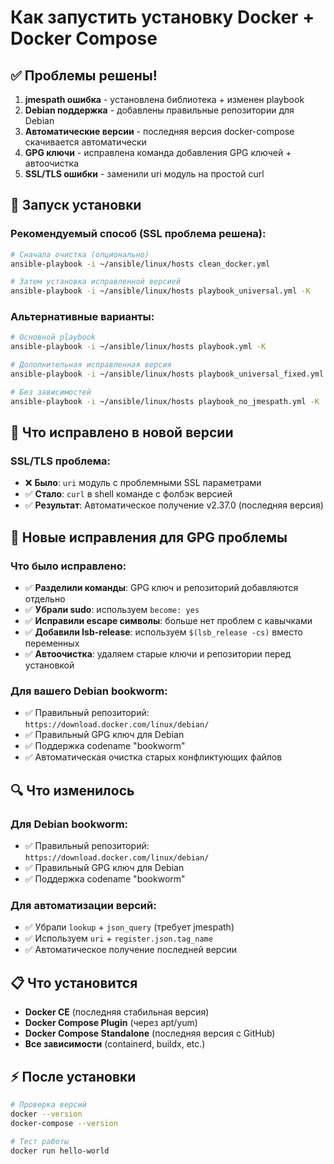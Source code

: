 # Как запустить установку Docker + Docker Compose

## ✅ Проблемы решены!

1. **jmespath ошибка** - установлена библиотека + изменен playbook
2. **Debian поддержка** - добавлены правильные репозитории для Debian
3. **Автоматические версии** - последняя версия docker-compose скачивается автоматически
4. **GPG ключи** - исправлена команда добавления GPG ключей + автоочистка
5. **SSL/TLS ошибки** - заменили uri модуль на простой curl

## 🚀 Запуск установки

### Рекомендуемый способ (SSL проблема решена):
```bash
# Сначала очистка (опционально)
ansible-playbook -i ~/ansible/linux/hosts clean_docker.yml

# Затем установка исправленной версией
ansible-playbook -i ~/ansible/linux/hosts playbook_universal.yml -K
```

### Альтернативные варианты:
```bash
# Основной playbook  
ansible-playbook -i ~/ansible/linux/hosts playbook.yml -K

# Дополнительная исправленная версия
ansible-playbook -i ~/ansible/linux/hosts playbook_universal_fixed.yml -K

# Без зависимостей
ansible-playbook -i ~/ansible/linux/hosts playbook_no_jmespath.yml -K
```

## 🔧 Что исправлено в новой версии

### SSL/TLS проблема:
- ❌ **Было**: `uri` модуль с проблемными SSL параметрами
- ✅ **Стало**: `curl` в shell команде с фолбэк версией
- ✅ **Результат**: Автоматическое получение v2.37.0 (последняя версия)

## 🔧 Новые исправления для GPG проблемы

### Что было исправлено:
- ✅ **Разделили команды**: GPG ключ и репозиторий добавляются отдельно
- ✅ **Убрали sudo**: используем `become: yes` 
- ✅ **Исправили escape символы**: больше нет проблем с кавычками
- ✅ **Добавили lsb-release**: используем `$(lsb_release -cs)` вместо переменных
- ✅ **Автоочистка**: удаляем старые ключи и репозитории перед установкой

### Для вашего Debian bookworm:
- ✅ Правильный репозиторий: `https://download.docker.com/linux/debian/`
- ✅ Правильный GPG ключ для Debian
- ✅ Поддержка codename "bookworm"
- ✅ Автоматическая очистка старых конфликтующих файлов

## 🔍 Что изменилось

### Для Debian bookworm:
- ✅ Правильный репозиторий: `https://download.docker.com/linux/debian/`
- ✅ Правильный GPG ключ для Debian
- ✅ Поддержка codename "bookworm"

### Для автоматизации версий:
- ✅ Убрали `lookup` + `json_query` (требует jmespath)
- ✅ Используем `uri` + `register.json.tag_name`
- ✅ Автоматическое получение последней версии

## 📋 Что установится

- **Docker CE** (последняя стабильная версия)
- **Docker Compose Plugin** (через apt/yum)
- **Docker Compose Standalone** (последняя версия с GitHub)
- **Все зависимости** (containerd, buildx, etc.)

## ⚡ После установки

```bash
# Проверка версий
docker --version
docker-compose --version

# Тест работы
docker run hello-world
``` 